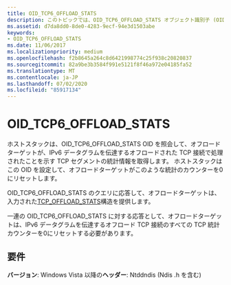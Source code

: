 ```yaml
---
title: OID_TCP6_OFFLOAD_STATS
description: このトピックでは、OID_TCP6_OFFLOAD_STATS オブジェクト識別子 (OID) について説明します。
ms.assetid: d7da8dd0-8de0-4283-9ecf-94e3d1503abe
keywords:
- OID_TCP6_OFFLOAD_STATS
ms.date: 11/06/2017
ms.localizationpriority: medium
ms.openlocfilehash: f2b8645a264c8d6421998774c25f938c20820837
ms.sourcegitcommit: 82a9be3b3584f991e5121f8f46a972e04185fa52
ms.translationtype: MT
ms.contentlocale: ja-JP
ms.lasthandoff: 07/02/2020
ms.locfileid: "85917134"
---
```

# <a name="oid_tcp6_offload_stats"></a>OID_TCP6_OFFLOAD_STATS

ホストスタックは、OID_TCP6_OFFLOAD_STATS OID を照会して、オフロードターゲットが、IPv6 データグラムを伝達するオフロードされた TCP 接続で処理されたことを示す TCP セグメントの統計情報を取得します。 ホストスタックはこの OID を設定して、オフロードターゲットがこのような統計のカウンターを0にリセットします。

OID_TCP6_OFFLOAD_STATS のクエリに応答して、オフロードターゲットは、入力された[TCP_OFFLOAD_STATS](https://docs.microsoft.com/windows-hardware/drivers/ddi/ndischimney/ns-ndischimney-_tcp_offload_stats)構造を提供します。

一連の OID_TCP6_OFFLOAD_STATS に対する応答として、オフロードターゲットは、IPv6 データグラムを伝達するオフロード TCP 接続のすべての TCP 統計カウンターを0にリセットする必要があります。

## <a name="requirements"></a>要件

**バージョン**: Windows Vista 以降の**ヘッダー**: Ntddndis (Ndis .h を含む)


